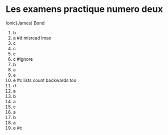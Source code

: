 # Les examens practique numero deux

Ionic(James) Bond

1. b
2. a #d misread lmao
3. c
4. c
5. c
6. c #ignore
7. b
8. a
9. e
10. e #c lists count backwards too
11. d
12. a
13. b
14. a
15. c
16. a
17. b
18. a
19. e #c